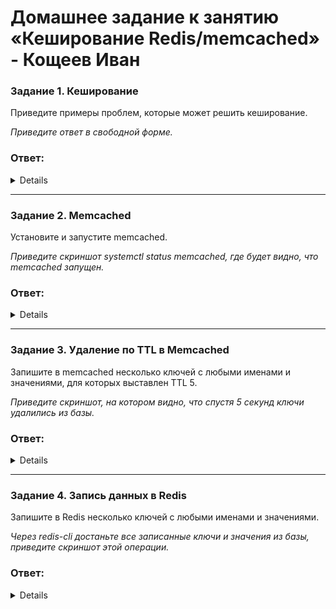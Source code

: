 # Домашнее задание к занятию «Кеширование Redis/memcached» - Кощеев Иван

### Задание 1. Кеширование 

Приведите примеры проблем, которые может решить кеширование. 

*Приведите ответ в свободной форме.*

### Ответ:

<details>

1. Высокая задержка при доступе к данным <br>
Проблема: Медленный доступ к данным из удаленных источников (базы данных, API, диски).<br>
Решение: Кеширование хранит часто запрашиваемые данные в быстрой памяти (например, в RAM), сокращая время отклика.<br>

2. Перегрузка баз данных<br>
Проблема: Частые запросы к базе данных замедляют работу системы.<br>
Решение: Кеширование результатов SQL-запросов или часто используемых данных (например, Redis) снижает нагрузку на БД.<br>

3. Медленная загрузка веб-страниц<br>
Проблема: Пользователи долго ждут рендеринг страниц.<br>
Решение: Кеширование статического контента (HTML, CSS, изображения) или целых страниц (например, через CDN) ускоряет загрузку.<br>

4. Высокая нагрузка на серверы<br>
Проблема: Резкие скачки трафика (например, во время распродаж) перегружают серверы.<br>
Решение: Кеширование динамического контента (например, результатов поиска) снижает нагрузку на бэкенд.<br>

5. Повторяющиеся вычисления<br>
Проблема: Ресурсоемкие операции (рендеринг графики, ML-инференс) выполняются многократно.<br>
Решение: Кеширование результатов вычислений экономит CPU/GPU ресурсы.<br>

6. Ограничения API<br>
Проблема: Частые запросы к сторонним API могут превысить лимиты (rate limits).<br>
Решение: Кеширование ответов API позволяет реже обращаться к источнику.<br>

7. Медленный доступ к диску<br>
Проблема: Чтение данных с HDD/SSD медленнее, чем из оперативной памяти.<br>
Решение: Дисковый кеш в RAM (например, в ОС) ускоряет работу с файлами.<br>

8. Частые запросы аутентификации<br>
Проблема: Постоянные проверки токенов или сессий нагружают сервер.<br>
Решение: Кеширование сессий или JWT-токенов уменьшает число обращений к БД.<br>

</details>

---

### Задание 2. Memcached

Установите и запустите memcached.

*Приведите скриншот systemctl status memcached, где будет видно, что memcached запущен.*

### Ответ:

<details>
  
![image1](https://github.com/SirSeoPro/10-02/blob/main/1.png)

</details>

---

### Задание 3. Удаление по TTL в Memcached

Запишите в memcached несколько ключей с любыми именами и значениями, для которых выставлен TTL 5. 

*Приведите скриншот, на котором видно, что спустя 5 секунд ключи удалились из базы.*

### Ответ:

<details>

![image2](https://github.com/SirSeoPro/10-02/blob/main/2.png)

</details>

---

### Задание 4. Запись данных в Redis

Запишите в Redis несколько ключей с любыми именами и значениями. 

*Через redis-cli достаньте все записанные ключи и значения из базы, приведите скриншот этой операции.*

### Ответ:

<details>

![image3](https://github.com/SirSeoPro/10-02/blob/main/3.png)

</details>

